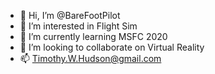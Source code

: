 - 👋 Hi, I’m @BareFootPilot
- 👀 I’m interested in Flight Sim
- 🌱 I’m currently learning MSFC 2020
- 💞️ I’m looking to collaborate on Virtual Reality
- 📫 Timothy.W.Hudson@gmail.com

<!---
BareFootPilot/BareFootPilot is a ✨ special ✨ repository because its `README.md` (this file) appears on your GitHub profile.
You can click the Preview link to take a look at your changes.
--->
